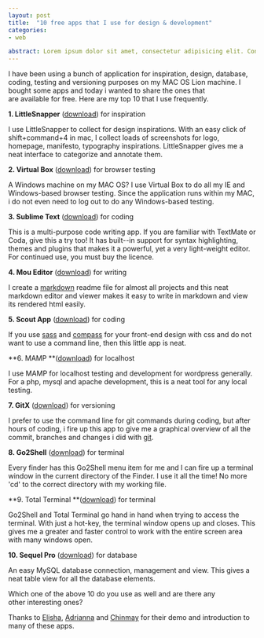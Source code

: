 ```yaml
---
layout: post
title:  "10 free apps that I use for design & development"
categories:
- web

abstract: Lorem ipsum dolor sit amet, consectetur adipisicing elit. Consequatur, illum, perspiciatis maxime dolorum commodi nostrum obcaecati.
---
```


I have been using a bunch of application for inspiration, design, database, coding, testing and versioning purposes on my MAC OS Lion machine. I bought some apps and today i wanted to share the ones that are available for free. Here are my top 10 that I use frequently.

**1. LittleSnapper** (<a href="http://www.realmacsoftware.com/littlesnapper/">download</a>) for inspiration

I use LittleSnapper to collect for design inspirations. With an easy click of shift+command+4 in mac, I collect loads of screenshots for logo, homepage, manifesto, typography inspirations. LittleSnapper gives me a neat interface to categorize and annotate them.

**2. Virtual Box** (<a href="https://www.virtualbox.org/wiki/Downloads">download</a>) for browser testing

A Windows machine on my MAC OS? I use Virtual Box to do all my IE and Windows-based browser testing. Since the application runs within my MAC, i do not even need to log out to do any Windows-based testing.

**3. Sublime Text** (<a href="http://www.sublimetext.com/download">download</a>) for coding

This is a multi-purpose code writing app. If you are familiar with TextMate or Coda, give this a try too! It has built--in support for syntax highlighting, themes and plugins that makes it a powerful, yet a very light-weight editor. For continued use, you must buy the licence.

**4. Mou Editor** (<a href="http://mouapp.com/">download</a>) for writing

I create a <a href="http://daringfireball.net/projects/markdown/">markdown</a> readme file for almost all projects and this neat markdown editor and viewer makes it easy to write in markdown and view its rendered html easily.

**5. Scout App** (<a href="http://mhs.github.com/scout-app/">download</a>) for coding

If you use <a href="http://sass-lang.com/">sass</a> and <a href="http://compass-style.org/">compass</a> for your front-end design with css and do not want to use a command line, then this little app is neat.

**6. MAMP **(<a href="http://www.mamp.info/en/downloads/index.html">download</a>) for localhost

I use MAMP for localhost testing and development for wordpress generally. For a php, mysql and apache development, this is a neat tool for any local testing.

**7. GitX** (<a href="http://gitx.frim.nl/">download</a>) for versioning

I prefer to use the command line for git commands during coding, but after hours of coding, i fire up this app to give me a graphical overview of all the commit, branches and changes i did with <a href="http://git-scm.com/">git</a>.

**8. Go2Shell** (<a href="http://mac.softpedia.com/get/Utilities/Go2Shell.shtml">download</a>) for terminal

Every finder has this Go2Shell menu item for me and I can fire up a terminal window in the current directory of the Finder. I use it all the time! No more 'cd' to the correct directory with my working file.

**9. Total Terminal **(<a href="http://totalterminal.binaryage.com/">download</a>) for terminal

Go2Shell and Total Terminal go hand in hand when trying to access the terminal. With just a hot-key, the terminal window opens up and closes. This gives me a greater and faster control to work with the entire screen area with many windows open.

**10. Sequel Pro** (<a href="http://totalterminal.binaryage.com/">download</a>) for database

An easy MySQL database connection, management and view. This gives a neat table view for all the database elements.

Which one of the above 10 do you use as well and are there any other interesting ones?

Thanks to <a href="http://elishatan.com/">Elisha</a>, <a href="http://adriannatan.com/">Adrianna</a> and <a href="http://chinpen.net/">Chinmay</a> for their demo and introduction to many of these apps.
